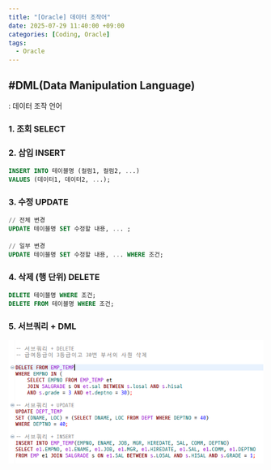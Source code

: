 ```yaml
---
title: "[Oracle] 데이터 조작어"
date: 2025-07-29 11:40:00 +09:00
categories: [Coding, Oracle]
tags:
  - Oracle
---
```


## #DML(Data Manipulation Language)

: 데이터 조작 언어

### 1. 조회 SELECT

### 2. 삽입 INSERT

```sql
INSERT INTO 테이블명 (컬럼1, 컬럼2, ...)
VALUES (데이터1, 데이터2, ...);
```

### 3. 수정 UPDATE

```sql
// 전체 변경
UPDATE 테이블명 SET 수정할 내용, ... ;

// 일부 변경
UPDATE 테이블명 SET 수정할 내용, ... WHERE 조건;
```

### 4. 삭제 (행 단위) DELETE

```sql
DELETE 테이블명 WHERE 조건;
DELETE FROM 테이블명 WHERE 조건;
```

### 5. 서브쿼리 + DML

<img src="/assets/img/Coding/Oracle/Untitled.png"/>